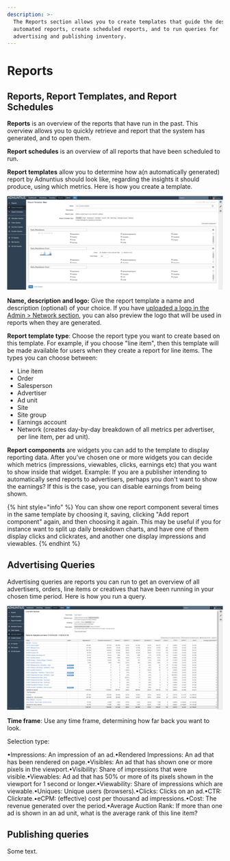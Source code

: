 ```yaml
---
description: >-
  The Reports section allows you to create templates that guide the design of
  automated reports, create scheduled reports, and to run queries for
  advertising and publishing inventory.
---
```


# Reports

## Reports, Report Templates, and Report Schedules

**Reports** is an overview of the reports that have run in the past. This overview allows you to quickly retrieve and report that the system has generated, and to open them. 

**Report schedules** is an overview of all reports that have been scheduled to run. 

**Report templates** allow you to determine how a\(n automatically generated\) report by Adnuntius should look like, regarding the insights it should produce, using which metrics. Here is how you create a template.

![Report template example](../.gitbook/assets/201811-reports-template.png)

**Name, description and logo:** Give the report template a name and description \(optional\) of your choice. If you have [uploaded a logo in the Admin &gt; Network section](admin.md#network), you can also preview the logo that will be used in reports when they are generated. 

**Report template type**: Choose the report type you want to create based on this template. For example, if you choose "line item", then this template will be made available for users when they create a report for line items. The types you can choose between: 

* Line item
* Order
* Salesperson
* Advertiser
* Ad unit
* Site
* Site group
* Earnings account
* Network \(creates day-by-day breakdown of all metrics per advertiser, per line item, per ad unit\).

**Report components** are widgets you can add to the template to display reporting data. After you've chosen one or more widgets you can decide which metrics \(impressions, viewables, clicks, earnings etc\) that you want to show inside that widget. Example: If you are a publisher intending to automatically send reports to advertisers, perhaps you don't want to show the earnings? If this is the case, you can disable earnings from being shown.

{% hint style="info" %}
You can show one report component several times in the same template by choosing it, saving, clicking "Add report component" again, and then choosing it again. This may be useful if you for instance want to split up daily breakdown charts, and have one of them display clicks and clickrates, and another one display impressions and viewables. 
{% endhint %}

## Advertising Queries

Advertising queries are reports you can run to get an overview of all advertisers, orders, line items or creatives that have been running in your chosen time period. Here is how you run a query.

![Advertising query example - in this case for a line item](../.gitbook/assets/201811-reports-advertising-query.png)

**Time frame**: Use any time frame, determining how far back you want to look.

Selection type: 



•Impressions: An impression of an ad.•Rendered Impressions: An ad that has been rendered on page.•Visibles: An ad that has shown one or more pixels in the viewport.•Visibility: Share of impressions that were visible.•Viewables: Ad ad that has 50% or more of its pixels shown in the viewport for 1 second or longer.•Viewability: Share of impressions which are viewable.•Uniques: Unique users \(browsers\).•Clicks: Clicks on an ad.•CTR: Clickrate.•eCPM: \(effective\) cost per thousand ad impressions.•Cost: The revenue generated over the period.•Average Auction Rank: If more than one ad is shown in an ad unit, what is the average rank of this line item?

## Publishing queries

Some text. 

